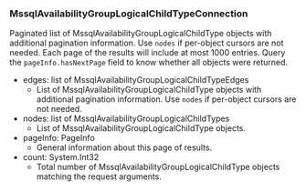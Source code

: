 ### MssqlAvailabilityGroupLogicalChildTypeConnection
Paginated list of MssqlAvailabilityGroupLogicalChildType objects with additional pagination information. Use `nodes` if per-object cursors are not needed. Each page of the results will include at most 1000 entries. Query the `pageInfo.hasNextPage` field to know whether all objects were returned.

- edges: list of MssqlAvailabilityGroupLogicalChildTypeEdges
  - List of MssqlAvailabilityGroupLogicalChildType objects with additional pagination information. Use `nodes` if per-object cursors are not needed.
- nodes: list of MssqlAvailabilityGroupLogicalChildTypes
  - List of MssqlAvailabilityGroupLogicalChildType objects.
- pageInfo: PageInfo
  - General information about this page of results.
- count: System.Int32
  - Total number of MssqlAvailabilityGroupLogicalChildType objects matching the request arguments.
